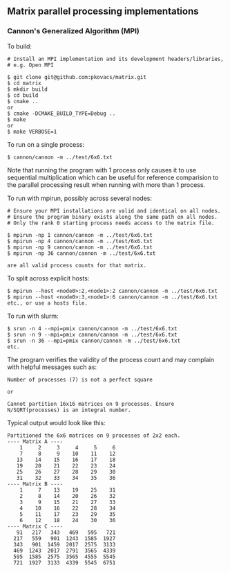 ## Matrix parallel processing implementations

### Cannon's Generalized Algorithm (MPI)

To build:

    # Install an MPI implementation and its development headers/libraries,
    # e.g. Open MPI

    $ git clone git@github.com:pkovacs/matrix.git
    $ cd matrix
    $ mkdir build
    $ cd build
    $ cmake ..
    or 
    $ cmake -DCMAKE_BUILD_TYPE=Debug ..
    $ make
    or 
    $ make VERBOSE=1

To run on a single process:

    $ cannon/cannon -m ../test/6x6.txt

Note that running the program with 1 process only causes it to use sequential
multiplication which can be useful for reference comparision to the parallel
processing result when running with more than 1 process.

To run with mpirun, possibly across several nodes:

    # Ensure your MPI installations are valid and identical on all nodes.
    # Ensure the program binary exists along the same path on all nodes. 
    # Only the rank 0 starting process needs access to the matrix file.

    $ mpirun -np 1 cannon/cannon -m ../test/6x6.txt
    $ mpirun -np 4 cannon/cannon -m ../test/6x6.txt
    $ mpirun -np 9 cannon/cannon -m ../test/6x6.txt
    $ mpirun -np 36 cannon/cannon -m ../test/6x6.txt

    are all valid process counts for that matrix.

To split across explicit hosts:

    $ mpirun --host <node0>:2,<node1>:2 cannon/cannon -m ../test/6x6.txt
    $ mpirun --host <node0>:3,<node1>:6 cannon/cannon -m ../test/6x6.txt
    etc., or use a hosts file.

To run with slurm:

    $ srun -n 4 --mpi=pmix cannon/cannon -m ../test/6x6.txt
    $ srun -n 9 --mpi=pmix cannon/cannon -m ../test/6x6.txt
    $ srun -n 36 --mpi=pmix cannon/cannon -m ../test/6x6.txt
    etc.

The program verifies the validity of the process count and may complain 
with helpful messages such as:

    Number of processes (7) is not a perfect square

    or

    Cannot partition 16x16 matrices on 9 processes. Ensure N/SQRT(processes) is an integral number. 

Typical output would look like this:

    Partitioned the 6x6 matrices on 9 processes of 2x2 each.
    ---- Matrix A ----
        1     2     3     4     5     6
        7     8     9    10    11    12
       13    14    15    16    17    18
       19    20    21    22    23    24
       25    26    27    28    29    30
       31    32    33    34    35    36
    ---- Matrix B ----
        1     7    13    19    25    31
        2     8    14    20    26    32
        3     9    15    21    27    33
        4    10    16    22    28    34
        5    11    17    23    29    35
        6    12    18    24    30    36
    ---- Matrix C ----
       91   217   343   469   595   721
      217   559   901  1243  1585  1927
      343   901  1459  2017  2575  3133
      469  1243  2017  2791  3565  4339
      595  1585  2575  3565  4555  5545
      721  1927  3133  4339  5545  6751

